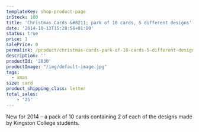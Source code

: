 ```yaml
---
templateKey: shop-product-page
inStock: 100
title: 'Christmas Cards &#8211; park of 10 cards, 5 different designs'
date: '2014-10-13T15:28:56+01:00'
status: true
price: 1
salePrice: 0
permalink: /product/christmas-cards-park-of-10-cards-5-different-designs
description: ''
productId: '2830'
productImage: "/img/default-image.jpg"
tags:
  - xmas
size: card
product_shipping_class: letter
total_sales:
    - '25'
---
```

New for 2014 – a pack of 10 cards containing 2 of each of the designs made by Kingston College students.